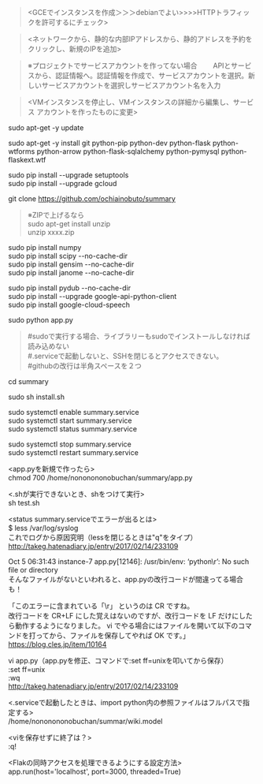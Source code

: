 ><GCEでインスタンスを作成＞＞＞debianでよい>>>>HTTPトラフィックを許可するにチェック>　　

><ネットワークから、静的な内部IPアドレスから、静的アドレスを予約をクリックし、新規のIPを追加>　　

>※プロジェクトでサービスアカウントを作ってない場合　　
>APIとサービスから、認証情報へ。認証情報を作成で、サービスアカウントを選択。新しいサービスアカウントを選択しサービスアカウント名を入力 　　
   
><VMインスタンスを停止し、VMインスタンスの詳細から編集し、サービス アカウントを作ったものに変更>　　

sudo apt-get -y update

sudo apt-get -y install git python-pip python-dev python-flask python-wtforms python-arrow python-flask-sqlalchemy python-pymysql python-flaskext.wtf  

sudo pip install --upgrade setuptools  
sudo pip install --upgrade gcloud  

git clone https://github.com/ochiainobuto/summary  
>※ZIPで上げるなら  
>sudo apt-get install unzip  
>unzip xxxx.zip  

sudo pip install numpy  
sudo pip install scipy --no-cache-dir  
sudo pip install gensim --no-cache-dir  
sudo pip install janome --no-cache-dir  

sudo pip install pydub --no-cache-dir  
sudo pip install --upgrade google-api-python-client  
sudo pip install google-cloud-speech  

>>>>>>>>>>>>>>>>>>>>>>>>>  
sudo python app.py  
>#sudoで実行する場合、ライブラリーもsudoでインストールしなければ読み込めない  
>#.serviceで起動しないと、SSHを閉じるとアクセスできない。  
>#githubの改行は半角スペースを２つ  
>>>>>>>>>>>>>>>>>>>>>>>>>  

cd summary 

sudo sh install.sh  

sudo systemctl enable summary.service  
sudo systemctl start summary.service  
sudo systemctl status summary.service  

sudo systemctl stop summary.service  
sudo systemctl restart summary.service  

<app.pyを新規で作ったら>  
chmod 700 /home/nononononobuchan/summary/app.py  

<.shが実行できないとき、shをつけて実行>  
sh test.sh  

<status summary.serviceでエラーが出るとは>  
$ less /var/log/syslog  
これでログから原因究明（lessを閉じるときは"q"をタイプ）  
http://takeg.hatenadiary.jp/entry/2017/02/14/233109   

Oct  5 06:31:43 instance-7 app.py[12146]: /usr/bin/env: ‘python\r’: No such file or directory  
そんなファイルがないといわれると、app.pyの改行コードが間違ってる場合も！  

「このエラーに含まれている「\r」 というのは CR ですね。  
改行コードを CR+LF にした覚えはないのですが、改行コードを LF だけにしたら動作するようになりました。 
vi でやる場合にはファイルを開いて以下のコマンドを打ってから、ファイルを保存してやれば OK です。」  
https://blog.cles.jp/item/10164  

vi app.py（app.pyを修正、コマンドで:set ff=unixを叩いてから保存）  
:set ff=unix  
:wq  
http://takeg.hatenadiary.jp/entry/2017/02/14/233109    

<.serviceで起動したときは、import python内の参照ファイルはフルパスで指定する>  
/home/nononononobuchan/summar/wiki.model  

<viを保存せずに終了は？>  
:q!  

<Flakの同時アクセスを処理できるようにする設定方法>  
app.run(host='localhost', port=3000, threaded=True)  


